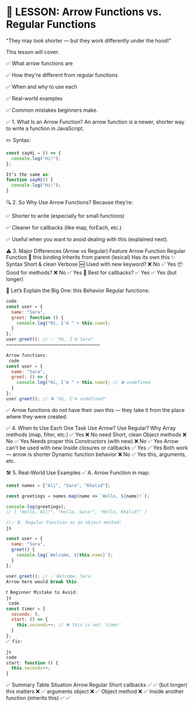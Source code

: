 # 🎯 LESSON: Arrow Functions vs. Regular Functions
"They may look shorter — but they work differently under the hood!"

This lesson will cover:

✅ What arrow functions are

✅ How they're different from regular functions

✅ When and why to use each

✅ Real-world examples

✅ Common mistakes beginners make.

✅ 1. What Is an Arrow Function?
An arrow function is a newer, shorter way to write a function in JavaScript.

✏️ Syntax:
```js
const sayHi = () => {
  console.log("Hi!");
};

It’s the same as:
function sayHi() {
  console.log("Hi!");
}
```

🔍 2. So Why Use Arrow Functions?
Because they’re:

✅ Shorter to write (especially for small functions)

✅ Cleaner for callbacks (like map, forEach, etc.)

✅ Useful when you want to avoid dealing with this (explained next).

⚠️ 3. Major Differences (Arrow vs Regular)
Feature	Arrow Function	Regular Function
🔑 this binding	Inherits from parent (lexical)	Has its own this
✨ Syntax	Short & clean	Verbose
🆕 Used with new keyword?	❌ No	✅ Yes
📦 Good for methods?	❌ No	✅ Yes
🔄 Best for callbacks?	✅ Yes	✅ Yes (but longer)


📍 Let’s Explain the Big One: this Behavior
Regular functions:

```js
code
const user = {
  name: "Sara",
  greet: function () {
    console.log("Hi, I'm " + this.name);
  }
};
user.greet(); // ✅ "Hi, I'm Sara"
====================================

Arrow functions:
 code
const user = {
  name: "Sara",
  greet: () => {
    console.log("Hi, I'm " + this.name); // ❌ undefined
  }
};
user.greet(); // ❌ "Hi, I'm undefined"
```
✅ Arrow functions do not have their own this — they take it from the place where they were created.


✅ 4. When to Use Each One
Task	          Use Arrow?	Use Regular?	Why
Array methods 
(map, filter,
etc.)	        ✅ Yes ❌ No need	Short, clean
Object methods ❌ No	 ✅ Yes	Needs proper this
Constructors
(with new)	   ❌ No	✅  Yes	Arrow can't be used with new
Inside closures
or callbacks	 ✅ Yes	✅ Yes	 Both work — arrow is shorter
Dynamic function
 behavior	      ❌ No	✅ Yes	this, arguments, etc.

 🛠 5. Real-World Use Examples
✅ A. Arrow Function in map:

```js
const names = ["Ali", "Sara", "Khalid"];

const greetings = names.map(name => `Hello, ${name}!`);

console.log(greetings);
// [ "Hello, Ali!", "Hello, Sara!", "Hello, Khalid!" ]

//✅ B. Regular Function as an object method:
js

const user = {
  name: "Sara",
  greet() {
    console.log(`Welcome, ${this.name}`);
  }
};

user.greet(); // ✅ Welcome, Sara
Arrow here would break this.

❗ Beginner Mistake to Avoid:
js
 code
const timer = {
  seconds: 0,
  start: () => {
    this.seconds++; // ❌ this is not `timer`
  }
};
✅ Fix:

js
code
start: function () {
  this.seconds++;
}
```
✅ Summary Table
Situation	Arrow	Regular
Short callbacks	✅	✅ (but longer)
this matters	❌	✅
arguments object	❌	✅
Object method	❌	✅
Inside another function (inherits this)	✅	✅
